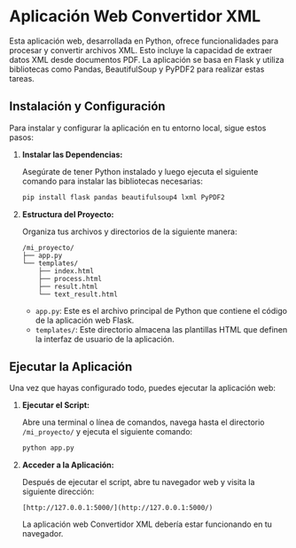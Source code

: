 # Aplicación Web Convertidor XML

Esta aplicación web, desarrollada en Python, ofrece funcionalidades para procesar y convertir archivos XML. Esto incluye la capacidad de extraer datos XML desde documentos PDF. La aplicación se basa en Flask y utiliza bibliotecas como Pandas, BeautifulSoup y PyPDF2 para realizar estas tareas.

## Instalación y Configuración

Para instalar y configurar la aplicación en tu entorno local, sigue estos pasos:

1.  **Instalar las Dependencias:**

    Asegúrate de tener Python instalado y luego ejecuta el siguiente comando para instalar las bibliotecas necesarias:

    ```bash
    pip install flask pandas beautifulsoup4 lxml PyPDF2
    ```

2.  **Estructura del Proyecto:**

    Organiza tus archivos y directorios de la siguiente manera:

    ```
    /mi_proyecto/
    ├── app.py
    └── templates/
        ├── index.html
        ├── process.html
        ├── result.html
        └── text_result.html
    ```

    * `app.py`:   Este es el archivo principal de Python que contiene el código de la aplicación web Flask.
    * `templates/`:   Este directorio almacena las plantillas HTML que definen la interfaz de usuario de la aplicación.

## Ejecutar la Aplicación

Una vez que hayas configurado todo, puedes ejecutar la aplicación web:

1.  **Ejecutar el Script:**

    Abre una terminal o línea de comandos, navega hasta el directorio `/mi_proyecto/` y ejecuta el siguiente comando:

    ```bash
    python app.py
    ```

2.  **Acceder a la Aplicación:**

    Después de ejecutar el script, abre tu navegador web y visita la siguiente dirección:

    ```
    [http://127.0.0.1:5000/](http://127.0.0.1:5000/)
    ```

    La aplicación web Convertidor XML debería estar funcionando en tu navegador.
